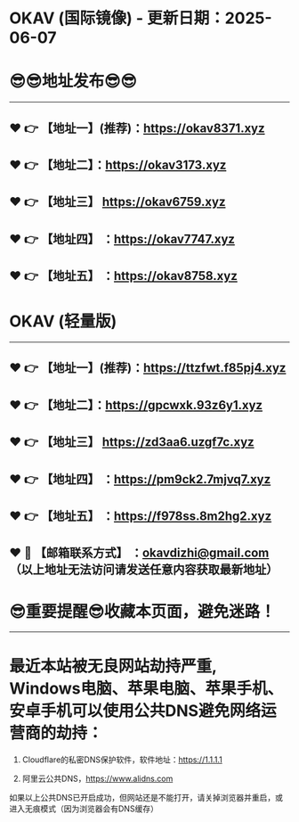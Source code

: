# OKAV (国际镜像) - 更新日期：2025-06-07
:sunglasses::sunglasses:地址发布:sunglasses::sunglasses:
==
------
:heart: :point_right: 【地址一】(推荐)：https://okav8371.xyz
------
:heart: :point_right: 【地址二】：https://okav3173.xyz
------
:heart: :point_right: 【地址三】 https://okav6759.xyz
-----
:heart: :point_right: 【地址四】 ：https://okav7747.xyz
------
:heart: :point_right: 【地址五】 ：https://okav8758.xyz
------
# OKAV (轻量版)
------
:heart: :point_right: 【地址一】(推荐)：https://ttzfwt.f85pj4.xyz
------
:heart: :point_right: 【地址二】：https://gpcwxk.93z6y1.xyz
------
:heart: :point_right: 【地址三】 https://zd3aa6.uzgf7c.xyz
-----
:heart: :point_right: 【地址四】 ：https://pm9ck2.7mjvq7.xyz
------
:heart: :point_right: 【地址五】 ：https://f978ss.8m2hg2.xyz
------------
:heart: :e-mail: 【邮箱联系方式】 ：okavdizhi@gmail.com （以上地址无法访问请发送任意内容获取最新地址）
------
:sunglasses:重要提醒:sunglasses:收藏本页面，避免迷路！
==
------
最近本站被无良网站劫持严重, Windows电脑、苹果电脑、苹果手机、安卓手机可以使用公共DNS避免网络运营商的劫持：
==

1. Cloudflare的私密DNS保护软件，软件地址：https://1.1.1.1

2. 阿里云公共DNS，https://www.alidns.com

如果以上公共DNS已开启成功，但网站还是不能打开，请关掉浏览器并重启，或进入无痕模式（因为浏览器会有DNS缓存）
